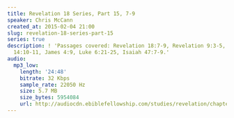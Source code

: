 ```yaml
---
title: Revelation 18 Series, Part 15, 7-9
speaker: Chris McCann
created_at: 2015-02-04 21:00
slug: revelation-18-series-part-15
series: true
description: ! 'Passages covered: Revelation 18:7-9, Revelation 9:3-5, Revelation
  14:10-11, James 4:9, Luke 6:21-25, Isaiah 47:7-9.'
audio:
  mp3_low:
    length: '24:48'
    bitrate: 32 Kbps
    sample_rate: 22050 Hz
    size: 5.7 MB
    size_bytes: 5954084
    url: http://audiocdn.ebiblefellowship.com/studies/revelation/chapter-18/2015.02.04_McCann_-_Revelation_18_Series_Part_15.mp3
---
```

